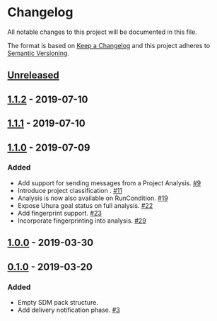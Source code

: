 # Changelog

All notable changes to this project will be documented in this file.

The format is based on [Keep a Changelog](http://keepachangelog.com/)
and this project adheres to [Semantic Versioning](http://semver.org/).

## [Unreleased](https://github.com/atomist/sdm-pack-seed/compare/1.1.2...HEAD)

## [1.1.2](https://github.com/atomist/sdm-pack-seed/compare/1.1.1...1.1.2) - 2019-07-10

## [1.1.1](https://github.com/atomist/sdm-pack-seed/compare/1.1.0...1.1.1) - 2019-07-10

## [1.1.0](https://github.com/atomist/sdm-pack-seed/compare/1.0.0...1.1.0) - 2019-07-09

### Added

-   Add support for sending messages from a Project Analysis. [#9](https://github.com/atomist/sdm-pack-analysis/issues/9)
-   Introduce project classification . [#11](https://github.com/atomist/sdm-pack-analysis/issues/11)
-   Analysis is now also available on RunCondition. [#19](https://github.com/atomist/sdm-pack-analysis/issues/19)
-   Expose Uhura goal status on full analysis. [#22](https://github.com/atomist/sdm-pack-analysis/issues/22)
-   Add fingerprint support. [#23](https://github.com/atomist/sdm-pack-analysis/issues/23)
-   Incorporate fingerprinting into analysis. [#29](https://github.com/atomist/sdm-pack-analysis/issues/29)

## [1.0.0](https://github.com/atomist/sdm-pack-seed/compare/0.1.0...1.0.0) - 2019-03-30

## [0.1.0](https://github.com/atomist/sdm-pack-seed/tree/0.1.0) - 2019-03-20

### Added

-   Empty SDM pack structure.
-   Add delivery notification phase. [#3](https://github.com/atomist/sdm-pack-analysis/issues/3)
